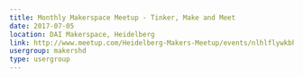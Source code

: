 ```yaml
---
title: Monthly Makerspace Meetup - Tinker, Make and Meet
date: 2017-07-05
location: DAI Makerspace, Heidelberg
link: http://www.meetup.com/Heidelberg-Makers-Meetup/events/nlhlflywkbhb/
usergroup: makershd
type: usergroup
---
```


